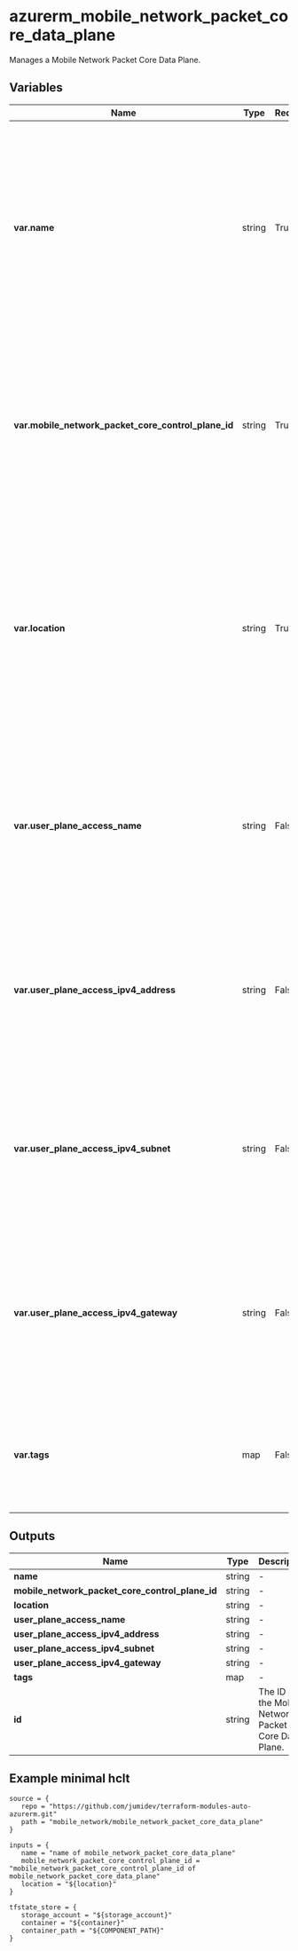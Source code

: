 # azurerm_mobile_network_packet_core_data_plane

Manages a Mobile Network Packet Core Data Plane.

## Variables

| Name | Type | Required? |  Description |
| ---- | ---- | --------- |  ----------- |
| **var.name** | string | True | Specifies the name which should be used for this Mobile Network Packet Core Data Plane. Changing this forces a new Mobile Network Packet Core Data Plane to be created. | 
| **var.mobile_network_packet_core_control_plane_id** | string | True | Specifies the ID of the Mobile Network Packet Core Data Plane. Changing this forces a new Mobile Network Packet Core Data Plane to be created. | 
| **var.location** | string | True | Specifies the Azure Region where the Mobile Network Packet Core Data Plane should exist. Changing this forces a new Mobile Network Packet Core Data Plane to be created. | 
| **var.user_plane_access_name** | string | False | Specifies the logical name for thie user plane interface. This should match one of the interfaces configured on your Azure Stack Edge device. | 
| **var.user_plane_access_ipv4_address** | string | False | The IPv4 address for the user plane interface. This should match one of the interfaces configured on your Azure Stack Edge device. | 
| **var.user_plane_access_ipv4_subnet** | string | False | The IPv4 subnet for the user plane interface. This should match one of the interfaces configured on your Azure Stack Edge device. | 
| **var.user_plane_access_ipv4_gateway** | string | False | The default IPv4 gateway for the user plane interface. This should match one of the interfaces configured on your Azure Stack Edge device. | 
| **var.tags** | map | False | A mapping of tags which should be assigned to the Mobile Network Packet Core Data Plane. | 



## Outputs

| Name | Type | Description |
| ---- | ---- | --------- | 
| **name** | string  | - | 
| **mobile_network_packet_core_control_plane_id** | string  | - | 
| **location** | string  | - | 
| **user_plane_access_name** | string  | - | 
| **user_plane_access_ipv4_address** | string  | - | 
| **user_plane_access_ipv4_subnet** | string  | - | 
| **user_plane_access_ipv4_gateway** | string  | - | 
| **tags** | map  | - | 
| **id** | string  | The ID of the Mobile Network Packet Core Data Plane. | 

## Example minimal hclt

```hcl
source = {
   repo = "https://github.com/jumidev/terraform-modules-auto-azurerm.git" 
   path = "mobile_network/mobile_network_packet_core_data_plane" 
}

inputs = {
   name = "name of mobile_network_packet_core_data_plane" 
   mobile_network_packet_core_control_plane_id = "mobile_network_packet_core_control_plane_id of mobile_network_packet_core_data_plane" 
   location = "${location}" 
}

tfstate_store = {
   storage_account = "${storage_account}" 
   container = "${container}" 
   container_path = "${COMPONENT_PATH}" 
}


```